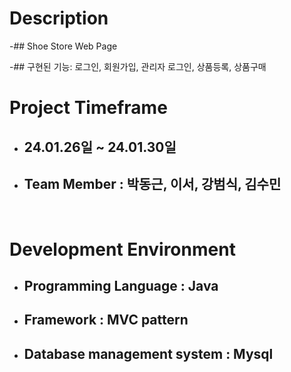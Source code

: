 
# Description  

-## Shoe Store Web Page <br>
 
-## 구현된 기능:  로그인, 회원가입, 관리자 로그인, 상품등록, 상품구매 
<br>

# Project Timeframe

- ## 24.01.26일 ~ 24.01.30일


- ## Team Member : 박동근, 이서, 강범식, 김수민
<br>

# Development Environment


- ## Programming Language : Java 


- ## Framework : MVC pattern


- ## Database management system : Mysql


